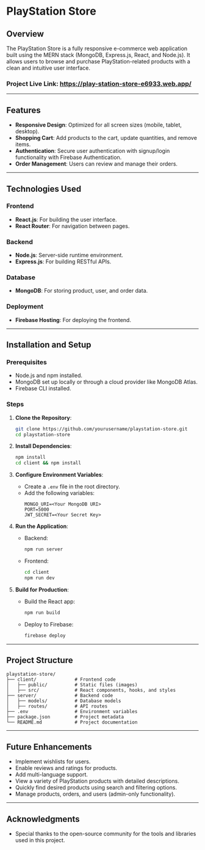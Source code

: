 # PlayStation Store

## Overview

The PlayStation Store is a fully responsive e-commerce web application built using the MERN stack (MongoDB, Express.js, React, and Node.js). It allows users to browse and purchase PlayStation-related products with a clean and intuitive user interface.



### Project Live Link: https://play-station-store-e6933.web.app/


---

## Features

- **Responsive Design**: Optimized for all screen sizes (mobile, tablet, desktop).
- **Shopping Cart**: Add products to the cart, update quantities, and remove items.
- **Authentication**: Secure user authentication with signup/login functionality with Firebase Authentication.
- **Order Management**: Users can review and manage their orders.

---

## Technologies Used

### Frontend

- **React.js**: For building the user interface.
- **React Router**: For navigation between pages.

### Backend

- **Node.js**: Server-side runtime environment.
- **Express.js**: For building RESTful APIs.

### Database

- **MongoDB**: For storing product, user, and order data.

### Deployment

- **Firebase Hosting**: For deploying the frontend.
<!-- - **Render/Heroku**: For deploying the backend. -->

---

## Installation and Setup

### Prerequisites

- Node.js and npm installed.
- MongoDB set up locally or through a cloud provider like MongoDB Atlas.
- Firebase CLI installed.

### Steps

1. **Clone the Repository**:

   ```bash
   git clone https://github.com/yourusername/playstation-store.git
   cd playstation-store
   ```

2. **Install Dependencies**:

   ```bash
   npm install
   cd client && npm install
   ```

3. **Configure Environment Variables**:

   - Create a `.env` file in the root directory.
   - Add the following variables:
     ```env
     MONGO_URI=<Your MongoDB URI>
     PORT=5000
     JWT_SECRET=<Your Secret Key>
     ```

4. **Run the Application**:

   - Backend:
     ```bash
     npm run server
     ```
   - Frontend:
     ```bash
     cd client
     npm run dev
     ```

5. **Build for Production**:
   - Build the React app:
     ```bash
     npm run build
     ```
   - Deploy to Firebase:
     ```bash
     firebase deploy
     ```

---

## Project Structure

```
playstation-store/
├── client/              # Frontend code
│   ├── public/          # Static files (images)
│   ├── src/             # React components, hooks, and styles
├── server/              # Backend code
│   ├── models/          # Database models
│   ├── routes/          # API routes
├── .env                 # Environment variables
├── package.json         # Project metadata
└── README.md            # Project documentation
```

---

## Future Enhancements

- Implement wishlists for users.
- Enable reviews and ratings for products.
- Add multi-language support.
- View a variety of PlayStation products with detailed descriptions.
- Quickly find desired products using search and filtering options.
- Manage products, orders, and users (admin-only functionality).

---


## Acknowledgments

- Special thanks to the open-source community for the tools and libraries used in this project.
